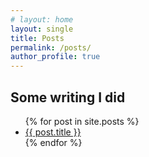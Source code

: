 ```yaml
---
# layout: home
layout: single
title: Posts
permalink: /posts/
author_profile: true
---
```


## Some writing I did

<ul>
  {% for post in site.posts %}
    <li>
      <a href="{{ post.url }}">{{ post.title }}</a>
    </li>
  {% endfor %}
</ul>